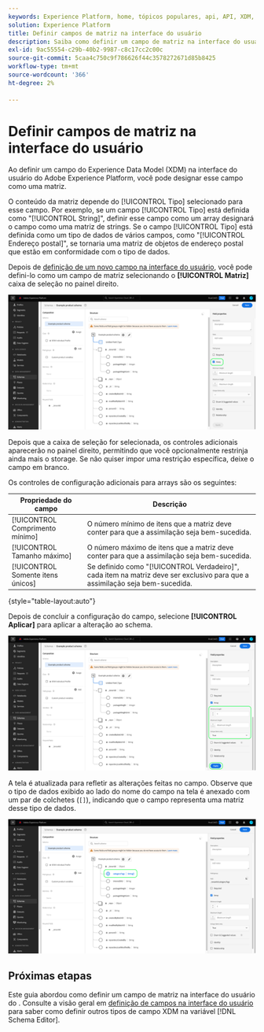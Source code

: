 ```yaml
---
keywords: Experience Platform, home, tópicos populares, api, API, XDM, sistema XDM, modelo de dados de experiência, modelo de dados, ui, espaço de trabalho, matriz, campo;
solution: Experience Platform
title: Definir campos de matriz na interface do usuário
description: Saiba como definir um campo de matriz na interface do usuário do Experience Platform.
exl-id: 9ac55554-c29b-40b2-9987-c8c17cc2c00c
source-git-commit: 5caa4c750c9f786626f44c3578272671d85b8425
workflow-type: tm+mt
source-wordcount: '366'
ht-degree: 2%

---
```


# Definir campos de matriz na interface do usuário

Ao definir um campo do Experience Data Model (XDM) na interface do usuário do Adobe Experience Platform, você pode designar esse campo como uma matriz.

O conteúdo da matriz depende do [!UICONTROL Tipo] selecionado para esse campo. Por exemplo, se um campo [!UICONTROL Tipo] está definida como &quot;[!UICONTROL String]&quot;, definir esse campo como um array designará o campo como uma matriz de strings. Se o campo [!UICONTROL Tipo] está definida como um tipo de dados de vários campos, como &quot;[!UICONTROL Endereço postal]&quot;, se tornaria uma matriz de objetos de endereço postal que estão em conformidade com o tipo de dados.

Depois de [definição de um novo campo na interface do usuário](./overview.md#define), você pode defini-lo como um campo de matriz selecionando o **[!UICONTROL Matriz]** caixa de seleção no painel direito.

![](../../images/ui/fields/special/array.png)

Depois que a caixa de seleção for selecionada, os controles adicionais aparecerão no painel direito, permitindo que você opcionalmente restrinja ainda mais o storage. Se não quiser impor uma restrição específica, deixe o campo em branco.

Os controles de configuração adicionais para arrays são os seguintes:

| Propriedade do campo | Descrição |
| --- | --- |
| [!UICONTROL Comprimento mínimo] | O número mínimo de itens que a matriz deve conter para que a assimilação seja bem-sucedida. |
| [!UICONTROL Tamanho máximo] | O número máximo de itens que a matriz deve conter para que a assimilação seja bem-sucedida. |
| [!UICONTROL Somente itens únicos] | Se definido como &quot;[!UICONTROL Verdadeiro]&quot;, cada item na matriz deve ser exclusivo para que a assimilação seja bem-sucedida. |

{style=&quot;table-layout:auto&quot;}

Depois de concluir a configuração do campo, selecione **[!UICONTROL Aplicar]** para aplicar a alteração ao schema.

![](../../images/ui/fields/special/array-config.png)

A tela é atualizada para refletir as alterações feitas no campo. Observe que o tipo de dados exibido ao lado do nome do campo na tela é anexado com um par de colchetes (`[]`), indicando que o campo representa uma matriz desse tipo de dados.

![](../../images/ui/fields/special/array-applied.png)

## Próximas etapas

Este guia abordou como definir um campo de matriz na interface do usuário do . Consulte a visão geral em [definição de campos na interface do usuário](./overview.md#special) para saber como definir outros tipos de campo XDM na variável [!DNL Schema Editor].
